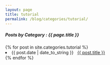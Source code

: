 ```yaml
---
layout: page
title: tutorial
permalink: /blog/categories/tutorial/
---
```


<h5> Posts by Category : {{ page.title }} </h5>

<div class="card">
{% for post in site.categories.tutorial %}
 <li class="category-posts"><span>{{ post.date | date_to_string }}</span> &nbsp; <a href="{{ post.url }}">{{ post.title }}</a></li>
{% endfor %}
</div>